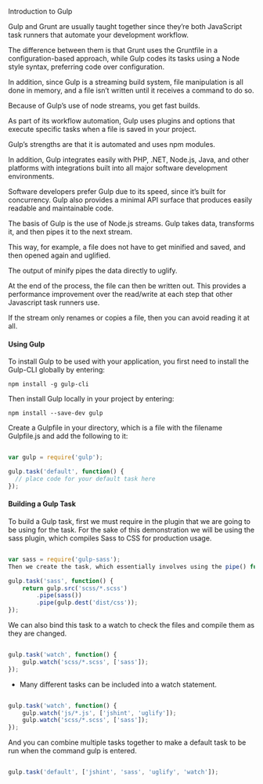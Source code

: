 Introduction to Gulp

Gulp and Grunt are usually taught together since they’re both JavaScript task runners that automate your development workflow.

The difference between them is that Grunt uses the Gruntfile in a configuration-based approach, while Gulp codes its tasks using a Node style syntax, preferring code over configuration.

In addition, since Gulp is a streaming build system, file manipulation is all done in memory, and a file isn’t written until it receives a command to do so.

Because of Gulp’s use of node streams, you get fast builds.

As part of its workflow automation, Gulp uses plugins and options that execute specific tasks when a file is saved in your project.

Gulp’s strengths are that it is automated and uses npm modules.

In addition, Gulp integrates easily with PHP, .NET, Node.js, Java, and other platforms with integrations built into all major software development environments.

Software developers prefer Gulp due to its speed, since it’s built for concurrency. Gulp also provides a minimal API surface that produces easily readable and maintainable code.

The basis of Gulp is the use of Node.js streams. Gulp takes data, transforms it, and then pipes it to the next stream.

This way, for example, a file does not have to get minified and saved, and then opened again and uglified.

The output of minify pipes the data directly to uglify.

At the end of the process, the file can then be written out. This provides a performance improvement over the read/write at each step that other Javascript task runners use.

If the stream only renames or copies a file, then you can avoid reading it at all.


#### Using Gulp

To install Gulp to be used with your application, you first need to install the Gulp-CLI globally by entering:

`npm install -g gulp-cli`

Then install Gulp locally in your project by entering:

`npm install --save-dev gulp`

Create a Gulpfile in your directory, which is a file with the filename Gulpfile.js and add the following to it:

```javascript

var gulp = require('gulp');

gulp.task('default', function() {
  // place code for your default task here
});

```

#### Building a Gulp Task

To build a Gulp task, first we must require in the plugin that we are going to be using for the task. For the sake of this demonstration we will be using the sass plugin, which compiles Sass to CSS for production usage.

```javascript

var sass = require('gulp-sass');
Then we create the task, which essentially involves using the pipe() function to route the files through the plugin into the desired destination file.

gulp.task('sass', function() {
    return gulp.src('scss/*.scss')
        .pipe(sass())
        .pipe(gulp.dest('dist/css'));
});

```
We can also bind this task to a watch to check the files and compile them as they are changed.

```javascript

gulp.task('watch', function() {
    gulp.watch('scss/*.scss', ['sass']);
});

```

* Many different tasks can be included into a watch statement.

```javascript

gulp.task('watch', function() {
    gulp.watch('js/*.js', ['jshint', 'uglify']);
    gulp.watch('scss/*.scss', ['sass']);
});
```

And you can combine multiple tasks together to make a default task to be run when the command gulp is entered.

```javascript

gulp.task('default', ['jshint', 'sass', 'uglify', 'watch']);
```
